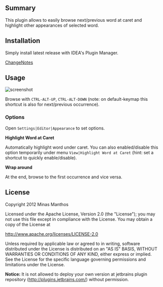 ## Summary ##

This plugin allows to easily browse next/previous word at caret and highlight other appearances of selected word.

## Installation ##

Simply install latest release with IDEA's Plugin Manager.

[ChangeNotes](../../wiki/Change-Notes)

## Usage ##

![screenshot](../../wiki/images/screenshot.png)

Browse with `CTRL-ALT-UP`, `CTRL-ALT-DOWN` (note: on default-keymap this shortcut is also for next/previous occurrence).

### Options ###

Open `Settings|Editor|Appearance` to set options.

**Highlight Word at Caret**

Automatically highlight word under caret. You can also enabled/disable this option temporarily under menu `View|Highlight Word at Caret` (hint: set a shortcut to quickly enable/disable).

**Wrap around**

At the end, browse to the first occurrence and vice versa.

## License ##

Copyright 2012 Minas Manthos

Licensed under the Apache License, Version 2.0 (the "License");
you may not use this file except in compliance with the License.
You may obtain a copy of the License at

http://www.apache.org/licenses/LICENSE-2.0

Unless required by applicable law or agreed to in writing, software
distributed under the License is distributed on an "AS IS" BASIS,
WITHOUT WARRANTIES OR CONDITIONS OF ANY KIND, either express or implied.
See the License for the specific language governing permissions and
limitations under the License.

**Notice:** It is not allowed to deploy your own version at jetbrains plugin repository (http://plugins.jetbrains.com/) without permission.
